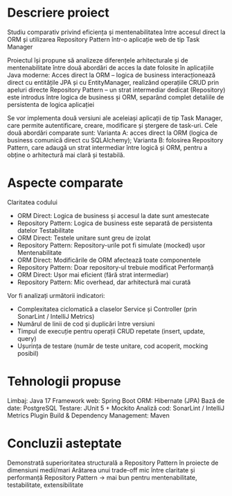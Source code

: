 # Descriere proiect
Studiu comparativ privind eficiența și mentenabilitatea între accesul direct la ORM și utilizarea Repository Pattern într-o aplicație web de tip Task Manager

Proiectul își propune să analizeze diferențele arhitecturale și de mentenabilitate între două abordări de acces la date folosite în aplicațiile Java moderne:
Acces direct la ORM – logica de business interacționează direct cu entitățile JPA și cu EntityManager, realizând operațiile CRUD prin apeluri directe 
Repository Pattern – un strat intermediar dedicat (Repository) este introdus între logica de business și ORM, separând complet detaliile de persistenta de logica aplicației

Se vor implementa două versiuni ale aceleiași aplicații de tip Task Manager, care permite autentificare, creare, modificare și ștergere de task-uri.
Cele două abordări comparate sunt:
Varianta A: acces direct la ORM (logica de business comunică direct cu SQLAlchemy);
Varianta B: folosirea Repository Pattern, care adaugă un strat intermediar între logică și ORM, pentru a obține o arhitectură mai clară și testabilă.

# Aspecte comparate
Claritatea codului
- ORM Direct: Logica de business și accesul la date sunt amestecate
- Repository Pattern: Logica de business este separată de persistenta datelor
Testabilitate
- ORM Direct: Testele unitare sunt greu de izolat
- Repository Pattern: Repository-urile pot fi simulate (mocked) ușor
Mentenabilitate
- ORM Direct: Modificările de ORM afectează toate componentele
- Repository Pattern: Doar repository-ul trebuie modificat
Performanță
- ORM Direct: Ușor mai eficient (fără strat intermediar)
- Repository Pattern: Mic overhead, dar arhitectură mai curată

Vor fi analizați următorii indicatori:
- Complexitatea ciclomatică a claselor Service și Controller (prin SonarLint / IntelliJ Metrics)
- Numărul de linii de cod și duplicări între versiuni
- Timpul de execuție pentru operații CRUD repetate (insert, update, query)
- Ușurința de testare (număr de teste unitare, cod acoperit, mocking posibil)

# Tehnologii propuse
Limbaj: Java 17
Framework web: Spring Boot
ORM: Hibernate (JPA)
Bază de date: PostgreSQL
Testare:	JUnit 5 + Mockito
Analiză cod:	SonarLint / IntelliJ Metrics Plugin
Build & Dependency Management:	Maven

# Concluzii asteptate
Demonstrată superioritatea structurală a Repository Pattern în proiecte de dimensiuni medii/mari
Arătarea unui trade-off mic între claritate și performanță
Repository Pattern → mai bun pentru mentenabilitate, testabilitate, extensibilitate
